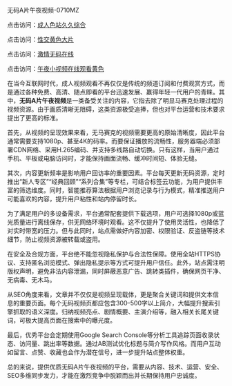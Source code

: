 无码A片午夜视频-0710MZ

点击访问：<a href="https://heiliaowt0d7p.pages.dev">成人色站久久综合</a>

点击访问：<a href="https://heiliaoga6s9v.pages.dev">性交黄色大片</a>

点击访问：<a href="https://heiliaoow5kzm.pages.dev">激情无码在线</a>

点击访问：<a href="https://heiliaoxwd5i8.pages.dev">午夜小视频在线观看黄色</a>

在当今互联网时代，成人视频观看不再仅仅是传统的频道订阅和付费观赏方式，而是通过各种免费、高清、随点即看的平台迅速发展、赢得年轻一代用户的青睐。其中，**无码A片午夜视频**是一类备受关注的内容，它指去除了明显马赛克处理过程的视频资源。由于画质清晰无阻碍，这类资源极受追捧，但也对平台运营和技术要求提出了更高的标准。

首先，从视频的呈现效果来看，无马赛克的视频需要更高的原始清晰度，因此平台通常需要支持1080p、甚至4K的码率。而要保证播放的流畅性，服务器端必须部署CDN网络、采用H.265编码、并支持多线路自动切换。只有这样，当用户通过手机、平板或电脑访问时，才能保持画面流畅、缓冲时间短、体验无缝。

其次，内容更新频率是影响用户回访率的重要因素。平台每天更新无码资源，定时推出“新人专区”“经典回顾”“系列合集”等专栏，可结合标签云功能，为用户提供丰富的筛选维度。同时，智能推荐算法根据用户浏览记录与行为模式，精准推送用户可能喜欢的内容，提升用户粘性和站内停留时长。

为了满足用户的多设备需求，平台通常配套提供下载选项，用户可选择1080p或蓝光质量进行离线保存，供无网络环境时观看。这不仅提升了使用灵活性，也降低了对实时带宽的压力。但与此同时，站点需做好内容加密、权限验证、反盗链等技术细节，防止视频资源被转载或盗用。

在安全及合规方面，平台绝不能忽视隐私保护与合法性保障。使用全站HTTPS协议、支持匿名浏览模式、弹出隐私提示等方式可提升用户信任。此外，站点需注明版权声明，避免非法内容泄漏，同时屏蔽恶意广告、跳转类插件，确保网页干净、无病毒、无木马。

从SEO角度来看，文章并不仅仅是视频呈现载体，更是聚合关键词和提供文本信息的重要页面。每个无码视频页都应包含300–500字以上简介，大幅提升搜索引擎抓取的语义深度。归纳视频亮点、剧情概要、主演介绍等，融入相关长尾关键词，可极大提高页面在搜索中的曝光度。

最后，优秀平台会定期使用Google Search Console等分析工具追踪页面收录状态、访问量、跳出率等数据。通过AB测试优化标题与简介写作风格。而用户互动如留言、点赞、收藏也会作为潜在信号，进一步提升站点整体权重。

总的来说，提供优质无码A片午夜视频的平台，需要从内容、技术、运营、安全、SEO多维同步发力，才能在激烈竞争中脱颖而出并长期保持用户忠诚度。

<span style="display:none;">[Canonical link]( https://github.com/uhh295345/ribennn7601)</span>
